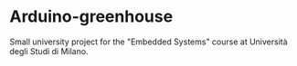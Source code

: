 # Arduino-greenhouse
Small university project for the "Embedded Systems" course at Università degli Studi di Milano.
